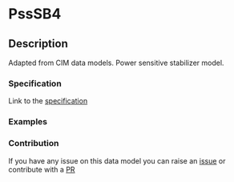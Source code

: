 # PssSB4

## Description 

Adapted from CIM data models. Power sensitive stabilizer model.
### Specification

Link to the [specification](https://smart-data-models.github.io/dataModel.EnergyCIM/PssSB4/doc/spec.md)
### Examples
### Contribution

 If you have any issue on this data model you can raise an [issue](https://github.com/smart-data-models/dataModel.EnergyCIM/issues)  or contribute with a [PR](https://github.com/smart-data-models/dataModel.EnergyCIM/pulls)